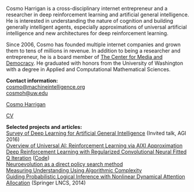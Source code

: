 Cosmo Harrigan is a cross-disciplinary internet entrepreneur and a researcher in deep reinforcement learning and artificial general intelligence. He is interested in understanding the nature of cognition and building generally intelligent agents, especially approximations of universal artificial intelligence and new architectures for deep reinforcement learning.

Since 2006, Cosmo has founded multiple internet companies and grown them to tens of millions in revenue. In addition to being a researcher and entrepreneur, he is a board member of [The Center for Media and Democracy](http://prwatch.org/). He graduated with honors from the University of Washington with a degree in Applied and Computational Mathematical Sciences. 

<div class="github-card" data-github="cosmoharrigan" data-width="400" data-height="150" data-theme="default"></div>
<script src="//cdn.jsdelivr.net/github-cards/latest/widget.js"></script>

<div class="github-card" data-github="cosmoharrigan/neuroevolution" data-width="400" data-height="" data-theme="default"></div>
<script src="//cdn.jsdelivr.net/github-cards/latest/widget.js"></script>

**Contact information:**  
[cosmo@machineintelligence.org](mailto:cosmo@machineintelligence.org)  
[cosmoh@uw.edu](mailto:cosmoh@uw.edu)  
  
<script type="text/javascript" src="https://platform.linkedin.com/badges/js/profile.js" async defer></script>

<div class="LI-profile-badge"  data-version="v1" data-size="medium" data-locale="en_US" data-type="horizontal" data-theme="light" data-vanity="cosmoharrigan"><a class="LI-simple-link" href='https://www.linkedin.com/in/cosmoharrigan?trk=profile-badge'>Cosmo Harrigan</a></div>

[CV](http://www.machineintelligence.org/cv.pdf)

**Selected projects and articles:**  
[Survey of Deep Learning for Artificial General Intelligence](deep-learning-for-agi.pdf) (Invited talk, AGI 2016)  
[Overview of Universal AI: Reinforcement Learning via AIXI Approximation](universal-ai.pdf)  
[Deep Reinforcement Learning with Regularized Convolutional Neural Fitted Q Iteration](papers/rc-nfq.pdf) ([Code](https://github.com/cosmoharrigan/rc-nfq))  
[Neuroevolution as a direct policy search method](https://github.com/cosmoharrigan/neuroevolution)  
[Measuring Understanding Using Algorithmic Complexity](essays/measuring-understanding-complexity.html)  
[Guiding Probabilistic Logical Inference with Nonlinear Dynamical Attention Allocation](https://link.springer.com/chapter/10.1007/978-3-319-09274-4_24) (Springer LNCS, 2014)

